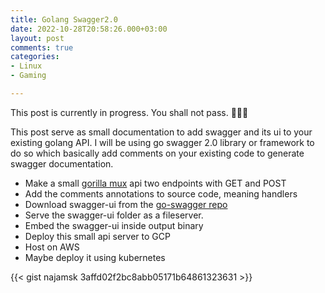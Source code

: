 ```yaml
---
title: Golang Swagger2.0
date: 2022-10-28T20:58:26.000+03:00
layout: post
comments: true
categories:
- Linux
- Gaming

---
```

This post is currently in progress. You shall not pass. 🧙🏻‍♂️

This post serve as small documentation to add swagger and its ui to your existing golang API. I will be using go swagger 2.0 library or framework to do so which basically add comments on your existing code to generate swagger documentation.

* Make a small [gorilla mux](https://github.com/gorilla/mux) api two endpoints with GET and POST
* Add the comments annotations to source code, meaning handlers
* Download swagger-ui from the [go-swagger repo](https://github.com/swagger-api/swagger-ui)
* Serve the swagger-ui folder as a fileserver.
* Embed the swagger-ui inside output binary
* Deploy this small api server to GCP
* Host on AWS
* Maybe deploy it using kubernetes

{{< gist najamsk 3affd02f2bc8abb05171b64861323631 >}}
